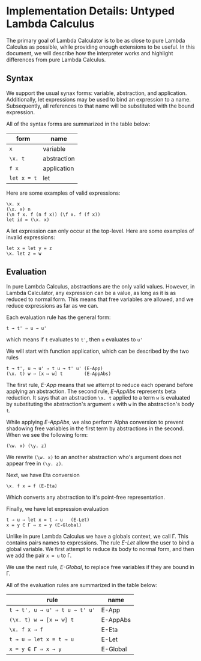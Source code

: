 # Implementation Details: Untyped Lambda Calculus

The primary goal of Lambda Calculator is to be as close to pure Lambda Calculus as
possible, while providing enough extensions to be useful. In this document, we will
describe how the interpreter works and highlight differences from pure Lambda Calculus.

## Syntax

We support the usual synax forms: variable, abstraction, and application. Additionally,
let expressions may be used to bind an expression to a name. Subsequently, all references
to that name will be substituted with the bound expression.

All of the syntax forms are summarized in the table below:

|form       |name       |
|-----------|-----------|
|`x`        |variable   |
|`\x. t`    |abstraction|
|`f x`      |application|
|`let x = t`|let        |

Here are some examples of valid expressions:

    \x. x
    (\x. x) n
    (\n f x. f (n f x)) (\f x. f (f x))
    let id = (\x. x)
    
A let expression can only occur at the top-level. Here are some examples of invalid
expressions:

    let x = let y = z
    \x. let z = w

## Evaluation

In pure Lambda Calculus, abstractions are the only valid values. However, in Lambda
Calculator, any expression can be a value, as long as it is as reduced to normal
form. This means that free variables are allowed, and we reduce expressions as far as
we can.

Each evaluation rule has the general form:

    t → t' ⇒ u → u'
    
which means if `t` evaluates to `t'`, then `u` evaluates to `u'`

We will start with function application, which can be described by the two rules

    t → t', u → u' ⇒ t u → t' u' (E-App)
    (\x. t) w → [x ↦ w] t        (E-AppAbs)
    
The first rule, _E-App_ means that we attempt to reduce each operand before applying an
abstraction. The second rule, _E-AppAbs_ represents beta reduction. It says that an
abstraction `\x. t` applied to a term `w` is evaluated by substituting the abstraction's
argument `x` with `w` in the abstraction's body `t`.

While applying _E-AppAbs_, we also perform Alpha conversion to prevent shadowing free
variables in the first term by abstractions in the second. When we see the following form:

    (\w. x) (\y. z)

We rewrite `(\w. x)` to an another abstraction who's argument does not appear free in
`(\y. z)`.

Next, we have Eta conversion

    \x. f x → f (E-Eta)
    
Which converts any abstraction to it's point-free representation.

Finally, we have let expression evaluation

    t → u ⇒ let x = t → u   (E-Let)
    x = y ∈ Γ ⇒ x → y (E-Global)
    
Unlike in pure Lambda Calculus we have a globals context, we call &Gamma;. This contains
pairs names to expressions. The rule _E-Let_ allow the user to bind a global variable. We
first attempt to reduce its body to normal form, and then we add the pair `x = u` to
&Gamma;.

We use the next rule, _E-Global_, to replace free variables if they are bound in &Gamma;.

All of the evaluation rules are summarized in the table below:

|rule                          |name       |
|------------------------------|-----------|
|`t → t', u → u' ⇒ t u → t' u'`|E-App    |
|`(\x. t) w → [x ↦ w] t`       |E-AppAbs |
|`\x. f x → f`                 |E-Eta    |
|`t → u ⇒ let x = t → u`       |E-Let    |
|`x = y ∈ Γ ⇒ x → y`           |E-Global |
